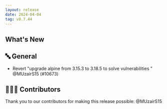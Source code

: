 ```yaml
---
layout: release
date: 2024-04-04
tag: v0.7.44
---
```


## What's New
## 🔤 General
- Revert "upgrade alpine from 3.15.3 to 3.18.5 to solve vulnerabilities " @MUzairS15 (#10673)

## 👨🏽‍💻 Contributors

Thank you to our contributors for making this release possible:
@MUzairS15
